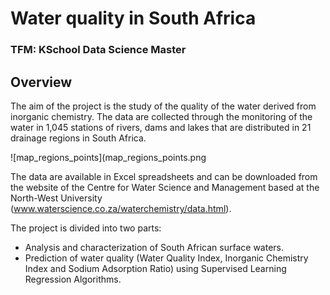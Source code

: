 # Water quality in South Africa
### TFM: KSchool Data Science Master

## Overview

The aim of the project is the study of the quality of the water derived from inorganic chemistry. The data are collected  through the monitoring of the water in 1,045 stations of rivers, dams and lakes that are distributed in 21 drainage regions in South Africa.

![map_regions_points](map_regions_points.png

The data are available in Excel spreadsheets and can be downloaded from the website of the Centre for Water Science and Management based at the North-West University (www.waterscience.co.za/waterchemistry/data.html). 


The project is divided into two parts:

- Analysis and characterization of South African surface waters.
- Prediction of water quality (Water Quality Index, Inorganic Chemistry Index and Sodium Adsorption Ratio) using Supervised Learning Regression Algorithms.

